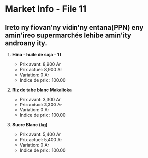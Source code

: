 # Market Info - File 11

## Ireto ny fiovan'ny vidin'ny entana(PPN) eny amin'ireo supermarchés lehibe amin'ity androany ity.

1. **Hina - huile de soja - 1 l**
   - Prix avant: 8,900 Ar
   - Prix actuel: 8,900 Ar
   - Variation: 0 Ar
   - Indice de prix : 100.00

2. **Riz de tabe blanc Makalioka**
   - Prix avant: 3,300 Ar
   - Prix actuel: 3,300 Ar
   - Variation: 0 Ar
   - Indice de prix : 100.00

3. **Sucre Blanc (kg)**
   - Prix avant: 5,400 Ar
   - Prix actuel: 5,400 Ar
   - Variation: 0 Ar
   - Indice de prix : 100.00

